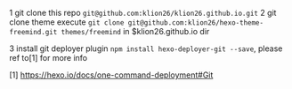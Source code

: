 1 git clone this repo `git@github.com:klion26/klion26.github.io.git`
2 git clone theme execute `git clone git@github.com:klion26/hexo-theme-freemind.git themes/freemind`  in $klion26.github.io dir

3 install git deployer plugin `npm install hexo-deployer-git --save`, please ref to[1] for more info

[1] https://hexo.io/docs/one-command-deployment#Git
